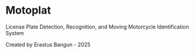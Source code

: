 # Motoplat

License Plate Detection, Recognition, and Moving Motorcycle Identification System

Created by Erastus Bangun - 2025


